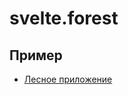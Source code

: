 # svelte.forest

Пример
------
  * [Лесное приложение](https://originalsin.github.io/svelte.forest/public)

